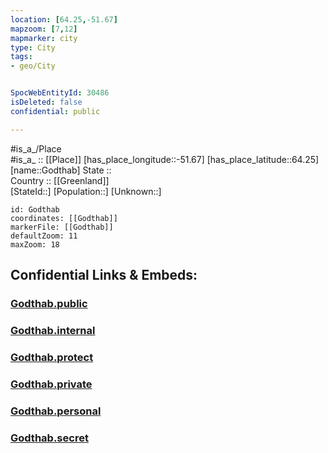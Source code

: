 ```yaml
---
location: [64.25,-51.67] 
mapzoom: [7,12] 
mapmarker: city 
type: City
tags:
- geo/City


SpocWebEntityId: 30486
isDeleted: false
confidential: public

---
```

#is_a_/Place  
#is_a_ :: [[Place]] 
[has_place_longitude::-51.67] 
[has_place_latitude::64.25] 
[name::Godthab] 
State ::  
Country :: [[Greenland]]  
[StateId::] 
[Population::] 
[Unknown::] 


```leaflet
id: Godthab
coordinates: [[Godthab]] 
markerFile: [[Godthab]] 
defaultZoom: 11 
maxZoom: 18
```


## Confidential Links & Embeds: 

### [Godthab.public](/_public/\Earth\Continent\Europe\Europe~North\Greenland\CityGodthab.public.md) 

### [Godthab.internal](/_internal/\Earth\Continent\Europe\Europe~North\Greenland\CityGodthab.internal.md) 

### [Godthab.protect](/_protect/\Earth\Continent\Europe\Europe~North\Greenland\CityGodthab.protect.md) 

### [Godthab.private](/_private/\Earth\Continent\Europe\Europe~North\Greenland\CityGodthab.private.md) 

### [Godthab.personal](/_personal/\Earth\Continent\Europe\Europe~North\Greenland\CityGodthab.personal.md) 

### [Godthab.secret](/_secret/\Earth\Continent\Europe\Europe~North\Greenland\CityGodthab.secret.md)

